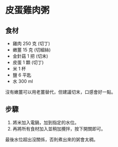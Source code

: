 # 皮蛋雞肉粥

## 食材

  - 雞肉 250 克 (切丁)
  - 嫩薑 15 克 (切細絲)
  - 金針菇 1 把 (切末)
  - 皮蛋 1 顆 (切丁)
  - 米 1 杯
  - 鹽 6 平匙
  - 水 300 ml

沒有嫩薑可以用老薑替代，但建議切末，口感會好一點。

## 步驟

 1. 將米加入電鍋，加到指定的水位。
 2. 再將所有食材加入並稍加攪拌，按下開關即可。

最後水位超出沒關係，否則煮出來的粥會太稠。